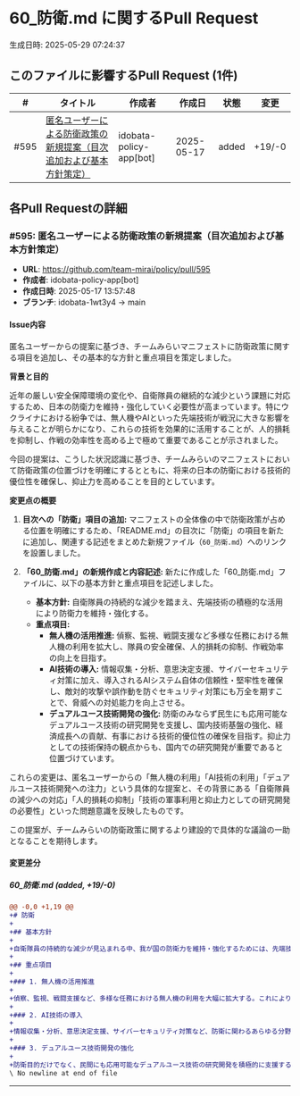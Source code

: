 # 60_防衛.md に関するPull Request

生成日時: 2025-05-29 07:24:37

## このファイルに影響するPull Request (1件)

| # | タイトル | 作成者 | 作成日 | 状態 | 変更 |
|---|---------|--------|--------|------|------|
| #595 | [匿名ユーザーによる防衛政策の新規提案（目次追加および基本方針策定）](https://github.com/team-mirai/policy/pull/595) | idobata-policy-app[bot] | 2025-05-17 | added | +19/-0 |

## 各Pull Requestの詳細

### #595: 匿名ユーザーによる防衛政策の新規提案（目次追加および基本方針策定）

- **URL**: https://github.com/team-mirai/policy/pull/595
- **作成者**: idobata-policy-app[bot]
- **作成日時**: 2025-05-17 13:57:48
- **ブランチ**: idobata-1wt3y4 → main

#### Issue内容

匿名ユーザーからの提案に基づき、チームみらいマニフェストに防衛政策に関する項目を追加し、その基本的な方針と重点項目を策定しました。

**背景と目的**

近年の厳しい安全保障環境の変化や、自衛隊員の継続的な減少という課題に対応するため、日本の防衛力を維持・強化していく必要性が高まっています。特にウクライナにおける紛争では、無人機やAIといった先端技術が戦況に大きな影響を与えることが明らかになり、これらの技術を効果的に活用することが、人的損耗を抑制し、作戦の効率性を高める上で極めて重要であることが示されました。

今回の提案は、こうした状況認識に基づき、チームみらいのマニフェストにおいて防衛政策の位置づけを明確にするとともに、将来の日本の防衛における技術的優位性を確保し、抑止力を高めることを目的としています。

**変更点の概要**

1.  **目次への「防衛」項目の追加:**
    マニフェストの全体像の中で防衛政策が占める位置を明確にするため、「README.md」の目次に「防衛」の項目を新たに追加し、関連する記述をまとめた新規ファイル（`60_防衛.md`）へのリンクを設置しました。

2.  **「60_防衛.md」の新規作成と内容記述:**
    新たに作成した「60_防衛.md」ファイルに、以下の基本方針と重点項目を記述しました。
    *   **基本方針:** 自衛隊員の持続的な減少を踏まえ、先端技術の積極的な活用により防衛力を維持・強化する。
    *   **重点項目:**
        *   **無人機の活用推進:** 偵察、監視、戦闘支援など多様な任務における無人機の利用を拡大し、隊員の安全確保、人的損耗の抑制、作戦効率の向上を目指す。
        *   **AI技術の導入:** 情報収集・分析、意思決定支援、サイバーセキュリティ対策に加え、導入されるAIシステム自体の信頼性・堅牢性を確保し、敵対的攻撃や誤作動を防ぐセキュリティ対策にも万全を期すことで、脅威への対処能力を向上させる。
        *   **デュアルユース技術開発の強化:** 防衛のみならず民生にも応用可能なデュアルユース技術の研究開発を支援し、国内技術基盤の強化、経済成長への貢献、有事における技術的優位性の確保を目指す。抑止力としての技術保持の観点からも、国内での研究開発が重要であると位置づけています。

これらの変更は、匿名ユーザーからの「無人機の利用」「AI技術の利用」「デュアルユース技術開発への注力」という具体的な提案と、その背景にある「自衛隊員の減少への対応」「人的損耗の抑制」「技術の軍事利用と抑止力としての研究開発の必要性」といった問題意識を反映したものです。

この提案が、チームみらいの防衛政策に関するより建設的で具体的な議論の一助となることを期待します。

#### 変更差分

##### 60_防衛.md (added, +19/-0)

```diff
@@ -0,0 +1,19 @@
+# 防衛
+
+## 基本方針
+
+自衛隊員の持続的な減少が見込まれる中、我が国の防衛力を維持・強化するためには、先端技術の積極的な活用が不可欠である。特に、近年の国際情勢や紛争事例に鑑み、以下の技術開発及び導入に注力する。
+
+## 重点項目
+
+### 1. 無人機の活用推進
+
+偵察、監視、戦闘支援など、多様な任務における無人機の利用を大幅に拡大する。これにより、隊員の安全確保と人的損耗の抑制を図るとともに、作戦効率の向上を目指す。
+
+### 2. AI技術の導入
+
+情報収集・分析、意思決定支援、サイバーセキュリティ対策など、防衛に関わるあらゆる分野においてAI技術の導入を推進する。同時に、導入されるAIシステム自体の信頼性、堅牢性を確保し、敵対的な攻撃や誤作動を防ぐためのセキュリティ対策にも万全を期す。高度な情報処理能力により、脅威への対処能力を向上させる。
+
+### 3. デュアルユース技術開発の強化
+
+防衛目的だけでなく、民間にも応用可能なデュアルユース技術の研究開発を積極的に支援する。これにより、国内の技術基盤を強化し、経済成長にも貢献するとともに、有事における技術的優位性を確保する。抑止力としての技術保持の観点からも、国内での研究開発は重要である。
\ No newline at end of file
```

---

